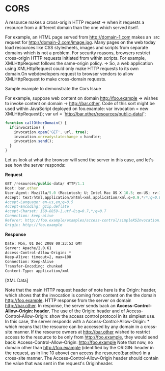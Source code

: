 # CORS

A resource makes a cross-origin HTTP request  → when it requests a resource from a different domain than the one which served itself. 

For example, an HTML page served from http://domain-1.com makes an <img> src request for http://domain-2.com/image.jpg. Many pages on the web today load resources like CSS stylesheets, images and scripts from separate domains which is not a problem.
For security reasons, browsers restrict cross-origin HTTP requests initiated from within scripts.  For example, XMLHttpRequest follows the same-origin policy. →  So, a web application using XMLHttpRequest could only make HTTP requests to its own domain.On webdevelopers request to browser vendors to allow XMLHttpRequest to make cross-domain requests.


Sample example to demonstrate the Cors Issue

For example, suppose web content on domain http://foo.example → wishes to invoke content on domain → http://bar.other.  Code of this sort might be used within JavaScript deployed on foo.example:
var invocation = new XMLHttpRequest();
var url = 'http://bar.other/resources/public-data/';
   
```js
function callOtherDomain() {
  if(invocation) {    
    invocation.open('GET', url, true);
    invocation.onreadystatechange = handler;
    invocation.send(); 
  }
}
```


Let us look at what the browser will send the server in this case, and let's see how the server responds:

**Request**
```js
GET /resources/public-data/ HTTP/1.1
Host: bar.other
User-Agent: Mozilla/5.0 (Macintosh; U; Intel Mac OS X 10.5; en-US; rv:1.9.1b3pre) Gecko/20081130 Minefield/3.1b3pre
Accept: text/html,application/xhtml+xml,application/xml;q=0.9,*/*;q=0.8
Accept-Language: en-us,en;q=0.5
Accept-Encoding: gzip,deflate
Accept-Charset: ISO-8859-1,utf-8;q=0.7,*;q=0.7
Connection: keep-alive
Referer: http://foo.example/examples/access-control/simpleXSInvocation.html
Origin: http://foo.example
```

**Response**
```HTTP/1.1 200 OK
Date: Mon, 01 Dec 2008 00:23:53 GMT
Server: Apache/2.0.61 
Access-Control-Allow-Origin: *
Keep-Alive: timeout=2, max=100
Connection: Keep-Alive
Transfer-Encoding: chunked
Content-Type: application/xml
```
[XML Data]

  Note that the main HTTP request header of note here is the Origin: header, which shows that the invocation is coming from content on the the domain http://foo.example.
HTTP response from the server on domain http://bar.other.  In response, the server sends back an **Access-Control-Allow-Origin: header.**
  The use of the Origin: header and of Access-Control-Allow-Origin: show the access control protocol in its simplest use.  In this case, the server responds with a Access-Control-Allow-Origin: * which means that the resource can be accessed by any domain in a cross-site manner.  If the resource owners at http://bar.other wished to restrict access to the resource to be only from http://foo.example, they would send back:
Access-Control-Allow-Origin: http://foo.example
Note that now, no domain other than http://foo.example (identified by the ORIGIN: header in the request, as in line 10 above) can access the resource(bar.other)  in a cross-site manner.  The Access-Control-Allow-Origin header should contain the value that was sent in the request's Originheader. 
